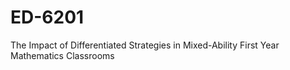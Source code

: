 # ED-6201
The Impact of Differentiated Strategies in Mixed-Ability First Year Mathematics Classrooms
